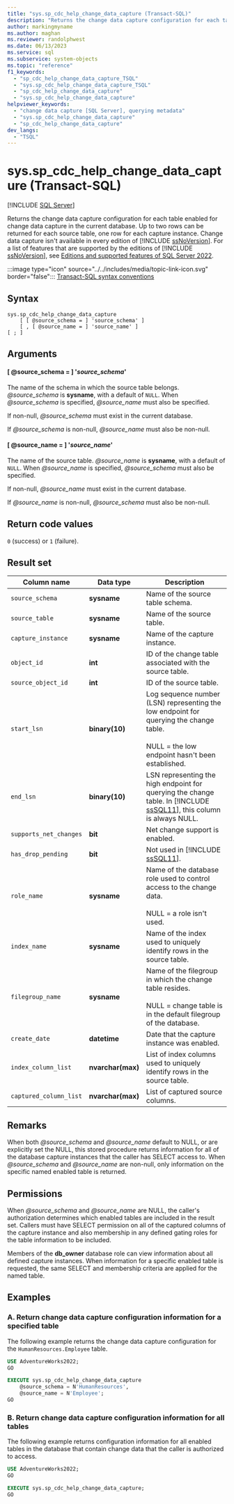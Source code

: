 ```yaml
---
title: "sys.sp_cdc_help_change_data_capture (Transact-SQL)"
description: "Returns the change data capture configuration for each table enabled for change data capture in the current database."
author: markingmyname
ms.author: maghan
ms.reviewer: randolphwest
ms.date: 06/13/2023
ms.service: sql
ms.subservice: system-objects
ms.topic: "reference"
f1_keywords:
  - "sp_cdc_help_change_data_capture_TSQL"
  - "sys.sp_cdc_help_change_data_capture_TSQL"
  - "sp_cdc_help_change_data_capture"
  - "sys.sp_cdc_help_change_data_capture"
helpviewer_keywords:
  - "change data capture [SQL Server], querying metadata"
  - "sys.sp_cdc_help_change_data_capture"
  - "sp_cdc_help_change_data_capture"
dev_langs:
  - "TSQL"
---
```

# sys.sp_cdc_help_change_data_capture (Transact-SQL)

[!INCLUDE [SQL Server](../../includes/applies-to-version/sqlserver.md)]

Returns the change data capture configuration for each table enabled for change data capture in the current database. Up to two rows can be returned for each source table, one row for each capture instance. Change data capture isn't available in every edition of [!INCLUDE [ssNoVersion](../../includes/ssnoversion-md.md)]. For a list of features that are supported by the editions of [!INCLUDE [ssNoVersion](../../includes/ssnoversion-md.md)], see [Editions and supported features of SQL Server 2022](../../sql-server/editions-and-components-of-sql-server-2022.md).

:::image type="icon" source="../../includes/media/topic-link-icon.svg" border="false"::: [Transact-SQL syntax conventions](../../t-sql/language-elements/transact-sql-syntax-conventions-transact-sql.md)

## Syntax

```syntaxsql
sys.sp_cdc_help_change_data_capture
    [ [ @source_schema = ] 'source_schema' ]
    [ , [ @source_name = ] 'source_name' ]
[ ; ]
```

## Arguments

#### [ @source_schema = ] '*source_schema*'

The name of the schema in which the source table belongs. *@source_schema* is **sysname**, with a default of `NULL`. When *@source_schema* is specified, *@source_name* must also be specified.

If non-null, *@source_schema* must exist in the current database.

If *@source_schema* is non-null, *@source_name* must also be non-null.

#### [ @source_name = ] '*source_name*'

The name of the source table. *@source_name* is **sysname**, with a default of `NULL`. When *@source_name* is specified, *@source_schema* must also be specified.

If non-null, *@source_name* must exist in the current database.

If *@source_name* is non-null, *@source_schema* must also be non-null.

## Return code values

`0` (success) or `1` (failure).

## Result set

| Column name | Data type | Description |
| --- | --- | --- |
| `source_schema` | **sysname** | Name of the source table schema. |
| `source_table` | **sysname** | Name of the source table. |
| `capture_instance` | **sysname** | Name of the capture instance. |
| `object_id` | **int** | ID of the change table associated with the source table. |
| `source_object_id` | **int** | ID of the source table. |
| `start_lsn` | **binary(10)** | Log sequence number (LSN) representing the low endpoint for querying the change table.<br /><br />NULL = the low endpoint hasn't been established. |
| `end_lsn` | **binary(10)** | LSN representing the high endpoint for querying the change table. In [!INCLUDE [ssSQL11](../../includes/sssql11-md.md)], this column is always NULL. |
| `supports_net_changes` | **bit** | Net change support is enabled. |
| `has_drop_pending` | **bit** | Not used in [!INCLUDE [ssSQL11](../../includes/sssql11-md.md)]. |
| `role_name` | **sysname** | Name of the database role used to control access to the change data.<br /><br />NULL = a role isn't used. |
| `index_name` | **sysname** | Name of the index used to uniquely identify rows in the source table. |
| `filegroup_name` | **sysname** | Name of the filegroup in which the change table resides.<br /><br />NULL = change table is in the default filegroup of the database. |
| `create_date` | **datetime** | Date that the capture instance was enabled. |
| `index_column_list` | **nvarchar(max)** | List of index columns used to uniquely identify rows in the source table. |
| `captured_column_list` | **nvarchar(max)** | List of captured source columns. |

## Remarks

When both *@source_schema* and *@source_name* default to NULL, or are explicitly set the NULL, this stored procedure returns information for all of the database capture instances that the caller has SELECT access to. When *@source_schema* and *@source_name* are non-null, only information on the specific named enabled table is returned.

## Permissions

When *@source_schema* and *@source_name* are NULL, the caller's authorization determines which enabled tables are included in the result set. Callers must have SELECT permission on all of the captured columns of the capture instance and also membership in any defined gating roles for the table information to be included.

Members of the **db_owner** database role can view information about all defined capture instances. When information for a specific enabled table is requested, the same SELECT and membership criteria are applied for the named table.

## Examples

### A. Return change data capture configuration information for a specified table

The following example returns the change data capture configuration for the `HumanResources.Employee` table.

```sql
USE AdventureWorks2022;
GO

EXECUTE sys.sp_cdc_help_change_data_capture
    @source_schema = N'HumanResources',
    @source_name = N'Employee';
GO
```

### B. Return change data capture configuration information for all tables

The following example returns configuration information for all enabled tables in the database that contain change data that the caller is authorized to access.

```sql
USE AdventureWorks2022;
GO

EXECUTE sys.sp_cdc_help_change_data_capture;
GO
```
